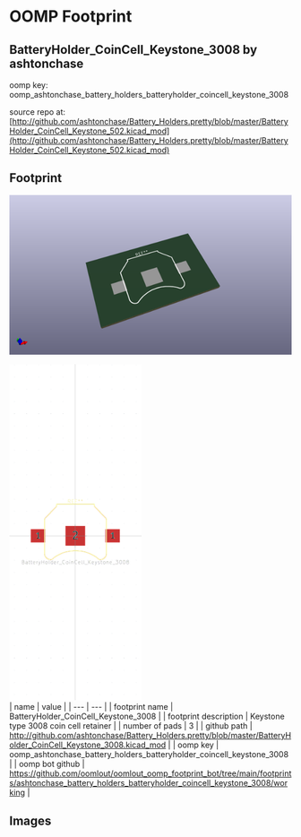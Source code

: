 # OOMP Footprint  
## BatteryHolder_CoinCell_Keystone_3008  by ashtonchase  
  
oomp key: oomp_ashtonchase_battery_holders_batteryholder_coincell_keystone_3008  
  
source repo at: [http://github.com/ashtonchase/Battery_Holders.pretty/blob/master/BatteryHolder_CoinCell_Keystone_502.kicad_mod](http://github.com/ashtonchase/Battery_Holders.pretty/blob/master/BatteryHolder_CoinCell_Keystone_502.kicad_mod)  
## Footprint  
  
[![working_kicad_pcb_3d.png](working_kicad_pcb_3d_600.png)](working_kicad_pcb_3d.png)  
  
[![working.png](working_600.png)](working.png)  
| name | value | 
| --- | --- | 
| footprint name | BatteryHolder_CoinCell_Keystone_3008 | 
| footprint description | Keystone type 3008 coin cell retainer | 
| number of pads | 3 | 
| github path | http://github.com/ashtonchase/Battery_Holders.pretty/blob/master/BatteryHolder_CoinCell_Keystone_3008.kicad_mod | 
| oomp key | oomp_ashtonchase_battery_holders_batteryholder_coincell_keystone_3008 | 
| oomp bot github | https://github.com/oomlout/oomlout_oomp_footprint_bot/tree/main/footprints/ashtonchase_battery_holders_batteryholder_coincell_keystone_3008/working | 
## Images  
